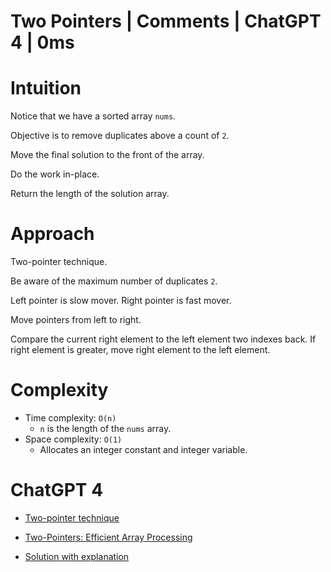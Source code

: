 # Two Pointers | Comments | ChatGPT 4 | 0ms

# Intuition

Notice that we have a sorted array `nums`.

Objective is to remove duplicates above a count of `2`.

Move the final solution to the front of the array.

Do the work in-place.

Return the length of the solution array.

# Approach

Two-pointer technique.

Be aware of the maximum number of duplicates `2`.

Left pointer is slow mover. Right pointer is fast mover.

Move pointers from left to right.

Compare the current right element to the left element two indexes back. If right element is greater, move right element to the left element.

# Complexity

- Time complexity: `O(n)`
  - `n` is the length of the `nums` array.
- Space complexity: `O(1)`
  - Allocates an integer constant and integer variable.

# ChatGPT 4

- [Two-pointer technique](https://chat.openai.com/share/0c1d7475-c8c5-4281-aa3c-04277066d885)

- [Two-Pointers: Efficient Array Processing](https://chat.openai.com/share/c5e9a724-dc64-4138-aaac-fd00e5ccb125)

- [Solution with explanation](https://chat.openai.com/share/6aece3fe-3aba-4f9c-b049-72110f5564a8)

